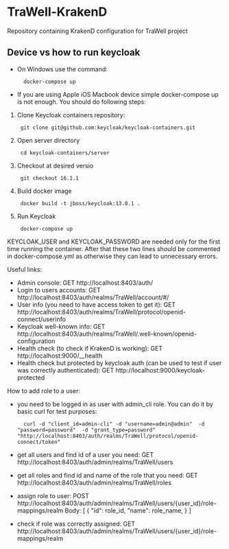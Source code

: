 
# TraWell-KrakenD

Repository containing KrakenD configuration for TraWell project

## Device vs how to run keycloak

- On Windows use the command: 
 
        docker-compose up 
- If you are using Apple iOS Macbook device simple docker-compose up is not enough. You should do following steps:

1. Clone Keycloak containers repository: 
        
        git clone git@github.com:keycloak/keycloak-containers.git
2. Open server directory 

        cd keycloak-containers/server
3. Checkout at desired versio 

        git checkout 16.1.1
4. Build docker image 

        docker build -t jboss/keycloak:13.0.1 .
5. Run Keycloak 

        docker-compose up


KEYCLOAK_USER and KEYCLOAK_PASSWORD are needed only for the first time running the container. After that these two lines should be commented in docker-compose.yml as otherwise they can lead to unnecessary errors.


Useful links:
- Admin console: GET http://localhost:8403/auth/
- Login to users accounts: GET http://localhost:8403/auth/realms/TraWell/account/#/
- User info (you need to have access token to get it): GET http://localhost:8403/auth/realms/TraWell/protocol/openid-connect/userinfo
- Keycloak well-known info: GET http://localhost:8403/auth/realms/TraWell/.well-known/openid-configuration
- Health check (to check if KrakenD is working): GET http://localhost:9000/__health
- Health check but protected by keycloak auth (can be used to test if user was correctly authenticated): GET http://localhost:9000/keycloak-protected

How to add role to a user:
- you need to be logged in as user with admin_cli role. You can do it by basic curl for test purposes: 
        
        curl -d "client_id=admin-cli" -d "username=admin@admin"  -d "password=password"  -d "grant_type=password"  "http://localhost:8403/auth/realms/TraWell/protocol/openid-connect/token"

- get all users and find id of a user you need: GET http://localhost:8403/auth/admin/realms/TraWell/users
- get all roles and find id and name of the role that you need: GET http://localhost:8403/auth/admin/realms/TraWell/roles
- assign role to user: POST http://localhost:8403/auth/admin/realms/TraWell/users/{user_id}/role-mappings/realm
  Body:
        [
         {
                "id": role_id,
                "name": role_name,
         }
        ]
- check if role was correctly assigned: GET http://localhost:8403/auth/admin/realms/TraWell/users/{user_id}/role-mappings/realm
